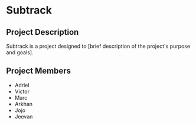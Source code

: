 # Subtrack

## Project Description
Subtrack is a project designed to [brief description of the project's purpose and goals].

## Project Members
- Adriel
- Victor
- Marc
- Arkhan
- Jojo
- Jeevan